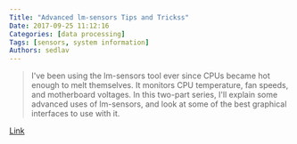 ```yaml
---
Title: "Advanced lm-sensors Tips and Trickss"
Date: 2017-09-25 11:12:16
Categories: [data processing]
Tags: [sensors, system information]
Authors: sedlav
---
```


> I've been using the lm-sensors tool ever since CPUs became hot enough to melt themselves. It monitors CPU temperature, fan speeds, and motherboard voltages. In this two-part series, I'll explain some advanced uses of lm-sensors, and look at some of the best graphical interfaces to use with it.

[Link](https://www.linux.com/learn/intro-to-linux/2017/9/advanced-lm-sensors-tips-and-tricks-linux-0)
